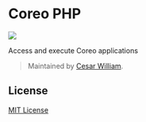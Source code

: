 # Coreo PHP

![](http://f.cl.ly/items/191y1P0W1V0h0y2Z0i0H/php-coreo.png)

Access and execute Coreo applications

> Maintained by [Cesar William](https://github.com/cesarwbr).

## License

[MIT License](http://opensource.org/licenses/MIT)
